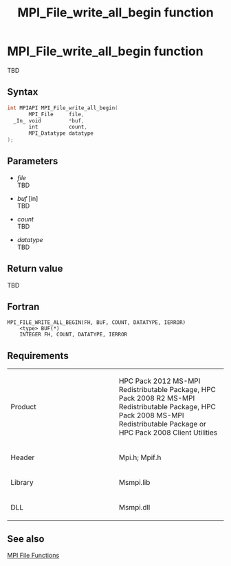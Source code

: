 ﻿---
title: MPI_File_write_all_begin function
TOCTitle: MPI_File_write_all_begin function
ms:assetid: feca4e8d-9fd8-4c92-8fb5-e3f94c607ecc
ms:mtpsurl: https://msdn.microsoft.com/en-us/library/Dn473362(v=VS.85)
ms:contentKeyID: 59360898
ms.date: 03/28/2018
mtps_version: v=VS.85
f1_keywords:
- MPI_FILE_WRITE_ALL_BEGIN
- mpif/MPI_File_write_all_begin
- mpi/MPI_FILE_WRITE_ALL_BEGIN
dev_langs:
- C++
- C
---

# MPI\_File\_write\_all\_begin function

TBD

## Syntax

``` c++
int MPIAPI MPI_File_write_all_begin(
       MPI_File     file,
  _In_ void         *buf,
       int          count,
       MPI_Datatype datatype
);
```

## Parameters

  - *file*  
    TBD

  - *buf* \[in\]  
    TBD

  - *count*  
    TBD

  - *datatype*  
    TBD

## Return value

TBD

## Fortran

    MPI_FILE_WRITE_ALL_BEGIN(FH, BUF, COUNT, DATATYPE, IERROR)
        <type> BUF(*)
        INTEGER FH, COUNT, DATATYPE, IERROR

## Requirements

<table>
<colgroup>
<col style="width: 50%" />
<col style="width: 50%" />
</colgroup>
<tbody>
<tr class="odd">
<td><p>Product</p></td>
<td><p>HPC Pack 2012 MS-MPI Redistributable Package, HPC Pack 2008 R2 MS-MPI Redistributable Package, HPC Pack 2008 MS-MPI Redistributable Package or HPC Pack 2008 Client Utilities</p></td>
</tr>
<tr class="even">
<td><p>Header</p></td>
<td>Mpi.h;
Mpif.h</td>
</tr>
<tr class="odd">
<td><p>Library</p></td>
<td>Msmpi.lib</td>
</tr>
<tr class="even">
<td><p>DLL</p></td>
<td>Msmpi.dll</td>
</tr>
</tbody>
</table>


## See also

[MPI File Functions](mpi-file-functions.md)

